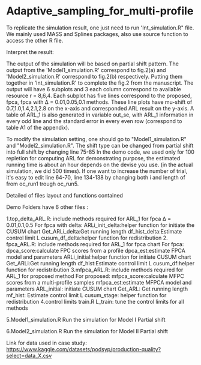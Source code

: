 # Adaptive_sampling_for_multi-profile

To replicate the simulation result, one just need to run 'Int_simulation.R" file. We mainly used MASS and Splines packages, also use source function to access the other R file. 

Interpret the result: 

The output of the simulation will be based on partial shift pattern. The output from the 'Model1_simulation.R' correspond to fig.2(a) and 'Model2_simulation.R' correspond to fig.2(b) respectively. Putting them together in 'Int_simulation.R' to complete the fig.2 from the manuscript. The output will have 6 subplots and 3  each column correspond to available resource r = 8,6,4. Each subplot has five lines correspond to the proposed, fpca, fpca with Δ = 0.01,0.05,0.1 methods. These line plots have mu-shift of 0.7,1.0,1.4,2.1,2.8 on the x-axis and corresponded ARL result on the y-axis. A table of ARL_1 is also generated in variable out_se, with ARL_1 information in every odd line and the standard error in every even row (correspond to table A1 of the appendix). 

To modify the simulation setting, one should go to "Model1_simulation.R" and "Model2_simulation.R". The shift type can be changed from partial shift into full shift by changing line 75-85 In the demo code, we used only for 100 repletion for computing ARL for demonstrating purpose, the estimated running time is about an hour depends on the devise you use. (in the actual simulation, we did 500 times). If one want to increase the number of trial, it's easy to edit line 64-70, line 134-138 by changing both i and length of from oc_run1 trough oc_run5. 



Detailed of files layout and functions contained

Demo Folders have 6 other files : 


1.top_delta_ARL.R: include methods required for ARL_1 for fpca Δ = 0.01,0.1,0.5
For fpca with delta: ARLi_init_delta:helper function for initiate the CUSUM chart 
                     Get_ARLi_delta:Get running length
                     df_hist_delta:Estimate control limit L
                     cusum_df_delta:helper function for redistribution
2. fpca_ARL.R: include methods required for ARL_1 for fpca chart
For fpca: dpca_score:calculate FPC scores from a profile 
	  dpca_est:estimate FPCA model and parameters
	  ARLi_initial:helper function for initiate CUSUM chart 
          Get_ARLi:Get running length
          df_hist:Estimate control limit L
          cusum_df:helper function for redistribution
3.mfpca_ARL.R: include methods required for ARL_1 for proposed method 
For proposed: mfpca_score:calculate MFPC scores from a multi-profile samples
	      mfpca_est:estimate MFPCA model and parameters
	      ARL_initial: initiate CUSUM chart
              Get_ARL: Get running length
              mf_hist: Estimate control limit L
              cusum_stage: helper function for redistribution
4.control limits train.R 
	L_train: tune the control limits for all methods

5.Model1_simulation.R
	Run the simulation for Model I Partial shift 

6.Model2_simulation.R
	Run the simulation for Model II Partial shift



Link for data used in case study: https://www.kaggle.com/datasets/podsyp/production-quality?select=data_X.csv


